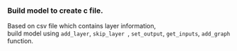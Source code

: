 ### Build model to create c file.  

Based on csv file which contains layer information,  
build model using ```add_layer```, ```skip_layer ```, ```set_output```, ```get_inputs```, ```add_graph``` function.  
